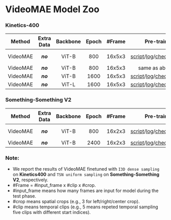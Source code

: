 # VideoMAE Model Zoo

### Kinetics-400

|  Method  | Extra Data | Backbone | Epoch | \#Frame |                          Pre-train                           |                          Fine-tune                           | Top-1 | Top-5 |
| :------: | :--------: | :------: | :---: | :-----: | :----------------------------------------------------------: | :----------------------------------------------------------: | :---: | :---: |
| VideoMAE |  ***no***  |  ViT-B   |  800  | 16x5x3  | [script](scripts/kinetics/videomae_vit_base_patch16_224_tubemasking_ratio_0.9_epoch_800/pretrain.sh)/[log](https://drive.google.com/file/d/1kP3_-465jCL7PRNFq1JcAghPo2BONRWY/view?usp=sharing)/[checkpoint](https://drive.google.com/file/d/1JfrhN144Hdg7we213H1WxwR3lGYOlmIn/view?usp=sharing) | [script](scripts/kinetics/videomae_vit_base_patch16_224_tubemasking_ratio_0.9_epoch_800/finetune.sh)/[log](https://drive.google.com/file/d/1JOJzhlCujgpsjjth0J49k5EwBNxy76xt/view?usp=sharing)/[checkpoint](https://drive.google.com/file/d/18EEgdXY9347yK3Yb28O-GxFMbk41F6Ne/view?usp=sharing)<br />(w/o repeated aug) | 80.0  | 94.4  |
| VideoMAE |  ***no***  |  ViT-B   |  800  | 16x5x3  |                        same as above                         |                             TODO                             | 81.0  | 94.8  |
| VideoMAE |  ***no***  |  ViT-B   | 1600  | 16x5x3  | [script](scripts/kinetics/videomae_vit_base_patch16_224_tubemasking_ratio_0.9_epoch_1600/pretrain.sh)/[log](https://drive.google.com/file/d/1ftVHzzCupEGV4bCHC5JWIUsEwOEeAQcg/view?usp=sharing)/[checkpoint](https://drive.google.com/file/d/1tEhLyskjb755TJ65ptsrafUG2llSwQE1/view?usp=sharing) | [script](scripts/kinetics/videomae_vit_large_patch16_224_tubemasking_ratio_0.9_epoch_1600/finetune.sh)/[log](https://drive.google.com/file/d/1fYXtL2y2ZTMxDtTRqoUOe6leVmdVI5HH/view?usp=sharing)/[checkpoint](https://drive.google.com/file/d/1MzwteHH-1yuMnFb8vRBQDvngV1Zl-d3z/view?usp=sharing) | 81.5  | 95.1  |
| VideoMAE |  ***no***  |  ViT-L   | 1600  | 16x5x3  | [script](scripts/kinetics/videomae_vit_large_patch16_224_tubemasking_ratio_0.9_epoch_1600/pretrain.sh)/[log](https://drive.google.com/file/d/1X7WBzn_yG4lDWuvBMBBgrtgqDLZVHrc2/view?usp=sharing)/[checkpoint](https://drive.google.com/file/d/1qLOXWb_MGEvaI7tvuAe94CV7S2HXRwT3/view?usp=sharing) | [script](scripts/kinetics/videomae_vit_large_patch16_224_tubemasking_ratio_0.9_epoch_1600/finetune.sh)/[log](https://drive.google.com/file/d/1Doqx6zDQEMnMyPvDdz2knG385o0sZn3f/view?usp=sharing)/[checkpoint](https://drive.google.com/file/d/1jX1CiqxSkCfc94y8FRW1YGHy-GNvHCuD/view?usp=sharing) | 85.2  | 96.8  |

### Something-Something V2

|  Method  | Extra Data | Backbone | Epoch | \#Frame |                          Pre-train                           |                          Fine-tune                           | Top-1 | Top-5 |
| :------: | :--------: | :------: | :---: | :-----: | :----------------------------------------------------------: | :----------------------------------------------------------: | :---: | :---: |
| VideoMAE |  ***no***  |  ViT-B   |  800  | 16x2x3  | [script](scripts/ssv2/videomae_vit_base_patch16_224_tubemasking_ratio_0.9_epoch_800/pretrain.sh)/[log](https://drive.google.com/file/d/1eGS18rKvbgEJ3nbsXxokkMSwNGxxoX48/view?usp=sharing)/[checkpoint](https://drive.google.com/file/d/181hLvyrrPW2IOGA46fkxdJk0tNLIgdB2/view?usp=sharing) | [script](scripts/ssv2/videomae_vit_base_patch16_224_tubemasking_ratio_0.9_epoch_800/finetune.sh)/[log](https://drive.google.com/file/d/1jYAHPcs7zt_QMPM2D_geEWoWrf3yHox8/view?usp=sharing)/[checkpoint](https://drive.google.com/file/d/1xZCiaPF4w7lYmLt5o1D5tIZyDdLtJAvH/view?usp=sharing)<br />(w/o repeated aug) | 69.6  | 92.0  |
| VideoMAE |  ***no***  |  ViT-B   | 2400  | 16x2x3  | [script](scripts/ssv2/videomae_vit_base_patch16_224_tubemasking_ratio_0.9_epoch_2400/pretrain.sh)/[log](https://drive.google.com/file/d/148nURgfcIFBQd3IQH5YhJ9dTwNCc2jkU/view?usp=sharing)/[checkpoint](https://drive.google.com/file/d/1I18dY_7rSalGL8fPWV82c0-foRUDzJJk/view?usp=sharing) | [script](scripts/ssv2/videomae_vit_base_patch16_224_tubemasking_ratio_0.9_epoch_2400/finetune.sh)/[log](https://drive.google.com/file/d/15TPBiUl_K2Q_9l6J41G_vf-2lovVLEHM/view?usp=sharing)/[checkpoint](https://drive.google.com/file/d/1dt_59tBIyzdZd5Ecr22lTtzs_64MOZkT/view?usp=sharing) | 70.8  | 92.4  |

### Note:

- We report the results of VideoMAE finetuned with `I3D dense sampling` on **Kinetics400** and `TSN uniform sampling` on **Something-Something V2**, respectively.
- \#Frame = #input_frame x #clip x #crop.
- \#input_frame means how many frames are input for model during the test phase.
- \#crop means spatial crops (e.g., 3 for left/right/center crop).
- \#clip means temporal clips (e.g., 5 means repeted temporal sampling five clips with different start indices).
